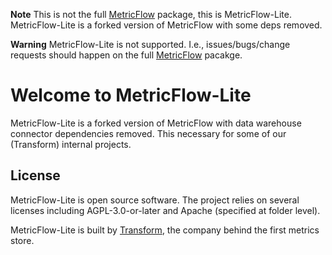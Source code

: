 **Note**
This is not the full [MetricFlow](https://github.com/transform-data/metricflow/) package, this is MetricFlow-Lite. MetricFlow-Lite is a forked version of MetricFlow with some deps removed.

**Warning**
MetricFlow-Lite is not supported. I.e., issues/bugs/change requests should happen on the full [MetricFlow](https://github.com/transform-data/metricflow/) pacakge. 

# Welcome to MetricFlow-Lite

MetricFlow-Lite is a forked version of MetricFlow with data warehouse connector dependencies removed. This necessary for some of our (Transform) internal projects. 

## License

MetricFlow-Lite is open source software. The project relies on several licenses including AGPL-3.0-or-later and Apache (specified at folder level).

MetricFlow-Lite is built by [Transform](https://transform.co/), the company behind the first metrics store.
